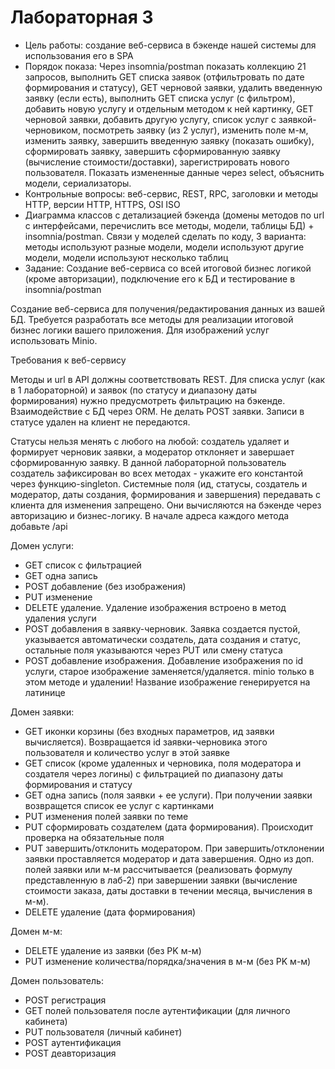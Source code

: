 # Лабораторная 3
- Цель работы: создание веб-сервиса в бэкенде нашей системы для использования его в SPA
- Порядок показа: Через insomnia/postman показать коллекцию 21 запросов, выполнить GET списка заявок (отфильтровать по дате формирования и статусу), GET черновой заявки, удалить введенную заявку (если есть), выполнить GET списка услуг (с фильтром), добавить новую услугу и отдельным методом к ней картинку, GET черновой заявки, добавить другую услугу, список услуг с заявкой-черновиком, посмотреть заявку (из 2 услуг), изменить поле м-м, изменить заявку, завершить введенную заявку (показать ошибку), сформировать заявку, завершить сформированную заявку (вычисление стоимости/доставки), зарегистрировать нового пользователя. Показать измененные данные через select, объяснить модели, сериализаторы.
- Контрольные вопросы: веб-сервис, REST, RPC, заголовки и методы HTTP, версии HTTP, HTTPS, OSI ISO
- Диаграмма классов с детализацией бэкенда (домены методов по url с интерфейсами, перечислить все методы, модели, таблицы БД) + insomnia/postman. Связи у моделей сделать по коду, 3 варианта: методы используют разные модели, модели используют другие модели, модели используют несколько таблиц
- Задание: Создание веб-сервиса со всей итоговой бизнес логикой (кроме авторизации), подключение его к БД и тестирование в insomnia/postman

Создание веб-сервиса для получения/редактирования данных из вашей БД. Требуется разработать все методы для реализации итоговой бизнес логики вашего приложения. Для изображений услуг использовать Minio.

Требования к веб-сервису

Методы и url в API должны соответствовать REST. Для списка услуг (как в 1 лабораторной) и заявок (по статусу и диапазону даты формирования) нужно предусмотреть фильтрацию на бэкенде. Взаимодействие с БД через ORM. Не делать POST заявки. Записи в статусе удален на клиент не передаются.

Статусы нельзя менять с любого на любой: создатель удаляет и формирует черновик заявки, а модератор отклоняет и завершает сформированную заявку. В данной лабораторной пользователь создатель зафиксирован во всех методах - укажите его константой через функцию-singleton. Системные поля (ид, статусы, создатель и модератор, даты создания, формирования и завершения) передавать с клиента для изменения запрещено. Они вычисляются на бэкенде через авторизацию и бизнес-логику. В начале адреса каждого метода добавьте /api

Домен услуги:

- GET список с фильтрацией
- GET одна запись
- POST добавление (без изображения)
- PUT изменение
- DELETE удаление. Удаление изображения встроено в метод удаления услуги
- POST добавления в заявку-черновик. Заявка создается пустой, указывается автоматически создатель, дата создания и статус, остальные поля указываются через PUT или смену статуса
- POST добавление изображения. Добавление изображения по id услуги, старое изображение заменяется/удаляется. minio только в этом методе и удалении! Название изображение генерируется на латинице

Домен заявки:

- GET иконки корзины (без входных параметров, ид заявки вычисляется). Возвращается id заявки-черновика этого пользователя и количество услуг в этой заявке
- GET список (кроме удаленных и черновика, поля модератора и создателя через логины) с фильтрацией по диапазону даты формирования и статусу
- GET одна запись (поля заявки + ее услуги). При получении заявки возвращется список ее услуг с картинками
- PUT изменения полей заявки по теме
- PUT сформировать создателем (дата формирования). Происходит проверка на обязательные поля
- PUT завершить/отклонить модератором. При завершить/отклонении заявки проставляется модератор и дата завершения. Одно из доп. полей заявки или м-м рассчитывается (реализовать формулу представленную в лаб-2) при завершении заявки (вычисление стоимости заказа, даты доставки в течении месяца, вычисления в м-м).
- DELETE удаление (дата формирования)

Домен м-м:

- DELETE удаление из заявки (без PK м-м)
- PUT изменение количества/порядка/значения в м-м (без PK м-м)

Домен пользователь:

- POST регистрация
- GET полей пользователя после аутентификации (для личного кабинета)
- PUT пользователя (личный кабинет)
- POST аутентификация
- POST деавторизация
